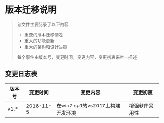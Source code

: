 # 版本迁移说明 #

> 该文件主要记录了以下内容
> 
>  - 重要的版本迁移情况
>  - 重大的功能更新
>  - 重大的架构和设计决策
> 
> 每个事件由版本号，变更时间，变更内容，变更初衷来唯一描述




## 变更日志表 ##


|版本号|变更时间|变更内容|变更初衷|
|-|-|-|-|
|v1.*|2018-11-5|在win7 sp1的vs2017上构建开发环境|增强软件易用性|
